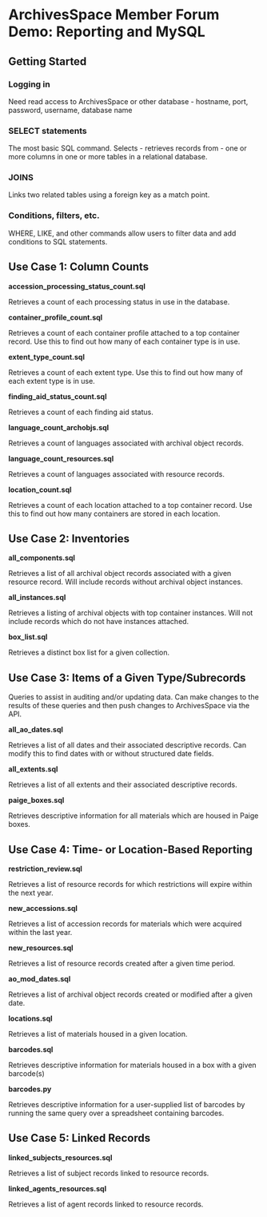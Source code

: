 # ArchivesSpace Member Forum Demo: Reporting and MySQL

## Getting Started

### Logging in

Need read access to ArchivesSpace or other database - hostname, port, password, username, database name

### SELECT statements

The most basic SQL command. Selects - retrieves records from - one or more columns in one or more tables in a relational database.

### JOINS

Links two related tables using a foreign key as a match point.

### Conditions, filters, etc.

WHERE, LIKE, and other commands allow users to filter data and add conditions to SQL statements.

## Use Case 1: Column Counts

**accession_processing_status_count.sql**

Retrieves a count of each processing status in use in the database.

**container_profile_count.sql**

Retrieves a count of each container profile attached to a top container record. Use this to find out how many of each container type is in use.

**extent_type_count.sql**

Retrieves a count of each extent type. Use this to find out how many of each extent type is in use.

**finding_aid_status_count.sql**

Retrieves a count of each finding aid status.

**language_count_archobjs.sql**

Retrieves a count of languages associated with archival object records.

**language_count_resources.sql**

Retrieves a count of languages associated with resource records.

**location_count.sql**

Retrieves a count of each location attached to a top container record. Use this to find out how many containers are stored in each location.

## Use Case 2: Inventories

**all_components.sql**

Retrieves a list of all archival object records associated with a given resource record. Will include records without archival object instances.

**all_instances.sql**

Retrieves a listing of archival objects with top container instances. Will not include records which do not have instances attached.

**box_list.sql**

Retrieves a distinct box list for a given collection.

## Use Case 3: Items of a Given Type/Subrecords

Queries to assist in auditing and/or updating data. Can make changes to the results of these queries and then push changes to ArchivesSpace via the API.

**all_ao_dates.sql**

Retrieves a list of all dates and their associated descriptive records. Can modify this to find dates with or without structured date fields.

**all_extents.sql**

Retrieves a list of all extents and their associated descriptive records.

**paige_boxes.sql**

Retrieves descriptive information for all materials which are housed in Paige boxes.

## Use Case 4: Time- or Location-Based Reporting

**restriction_review.sql**

Retrieves a list of resource records for which restrictions will expire within the next year.

**new_accessions.sql**

Retrieves a list of accession records for materials which were acquired within the last year.

**new_resources.sql**

Retrieves a list of resource records created after a given time period.

**ao_mod_dates.sql**

Retrieves a list of archival object records created or modified after a given date.

**locations.sql**

Retrieves a list of materials housed in a given location.

**barcodes.sql**

Retrieves descriptive information for materials housed in a box with a given barcode(s)

**barcodes.py**

Retrieves descriptive information for a user-supplied list of barcodes by running the same query over a spreadsheet containing barcodes.

## Use Case 5: Linked Records

**linked_subjects_resources.sql**

Retrieves a list of subject records linked to resource records.

**linked_agents_resources.sql**

Retrieves a list of agent records linked to resource records.